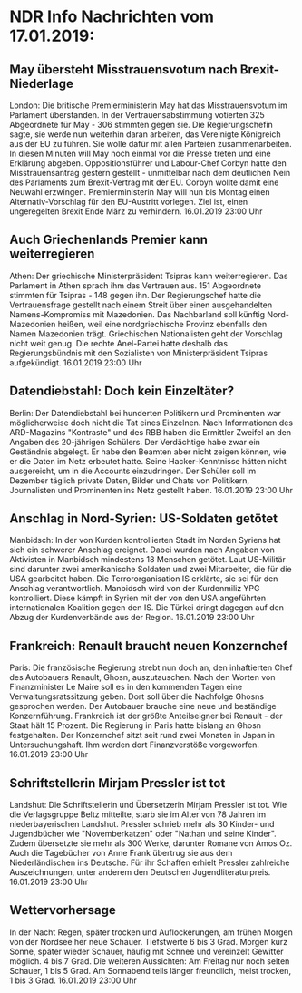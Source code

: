 # NDR Info Nachrichten vom 17.01.2019:


## May übersteht Misstrauensvotum nach Brexit-Niederlage
London:	Die britische Premierministerin May hat das Misstrauensvotum im Parlament überstanden. In der Vertrauensabstimmung votierten 325 Abgeordnete für May - 306 stimmten gegen sie. Die Regierungschefin sagte, sie werde nun weiterhin daran arbeiten, das Vereinigte Königreich aus der EU zu führen. Sie wolle dafür mit allen Parteien zusammenarbeiten. In diesen Minuten will May noch einmal vor die Presse treten und eine Erklärung abgeben. Oppositionsführer und Labour-Chef Corbyn hatte den Misstrauensantrag gestern gestellt - unmittelbar nach dem deutlichen Nein des Parlaments zum Brexit-Vertrag mit der EU. Corbyn wollte damit eine Neuwahl erzwingen. Premierministerin May will nun bis Montag einen Alternativ-Vorschlag für den EU-Austritt vorlegen. Ziel ist, einen ungeregelten Brexit Ende März zu verhindern. 16.01.2019 23:00 Uhr 

## Auch Griechenlands Premier kann weiterregieren
Athen:	Der griechische Ministerpräsident Tsipras kann weiterregieren. Das Parlament in Athen sprach ihm das Vertrauen aus. 151 Abgeordnete stimmten für Tsipras - 148 gegen ihn. Der Regierungschef hatte die Vertrauensfrage gestellt nach einem Streit über einen ausgehandelten Namens-Kompromiss mit Mazedonien. Das Nachbarland soll künftig Nord-Mazedonien heißen, weil eine nordgriechische Provinz ebenfalls den Namen Mazedonien trägt. Griechischen Nationalisten geht der Vorschlag nicht weit genug. Die rechte Anel-Partei hatte deshalb das Regierungsbündnis mit den Sozialisten von Ministerpräsident Tsipras aufgekündigt. 16.01.2019 23:00 Uhr 

## Datendiebstahl: Doch kein Einzeltäter?
Berlin: Der Datendiebstahl bei hunderten Politikern und Prominenten war möglicherweise doch nicht die Tat eines Einzelnen. Nach Informationen des ARD-Magazins "Kontraste" und des RBB haben die Ermittler Zweifel an den Angaben des 20-jährigen Schülers. Der Verdächtige habe zwar ein Geständnis abgelegt. Er habe den Beamten aber nicht zeigen können, wie er die Daten im Netz erbeutet hatte. Seine Hacker-Kenntnisse hätten nicht ausgereicht, um in die Accounts einzudringen. Der Schüler soll im Dezember täglich private Daten, Bilder und Chats von Politikern, Journalisten und Prominenten ins Netz gestellt haben. 16.01.2019 23:00 Uhr 

## Anschlag in Nord-Syrien: US-Soldaten getötet
Manbidsch:	In der von Kurden kontrollierten Stadt im Norden Syriens hat sich ein schwerer Anschlag ereignet. Dabei wurden nach Angaben von Aktivisten in Manbidsch mindestens 18 Menschen getötet. Laut US-Militär sind darunter zwei amerikanische Soldaten und zwei Mitarbeiter, die für die USA gearbeitet haben. Die Terrororganisation IS erklärte, sie sei für den Anschlag verantwortlich. Manbidsch wird von der Kurdenmiliz YPG kontrolliert. Diese kämpft in Syrien mit der von den USA angeführten internationalen Koalition gegen den IS. Die Türkei dringt dagegen auf den Abzug der Kurdenverbände aus der Region. 16.01.2019 23:00 Uhr 

## Frankreich: Renault braucht neuen Konzernchef
Paris: Die französische Regierung strebt nun doch an, den inhaftierten Chef des Autobauers Renault, Ghosn, auszutauschen. Nach den Worten von Finanzminister Le Maire soll es in den kommenden Tagen eine Verwaltungsratssitzung geben. Dort soll über die Nachfolge Ghosns gesprochen werden. Der Autobauer brauche eine neue und beständige Konzernführung. Frankreich ist der größte Anteilseigner bei Renault - der Staat hält 15 Prozent. Die Regierung in Paris hatte bislang an Ghosn festgehalten. Der Konzernchef sitzt seit rund zwei Monaten in Japan in Untersuchungshaft. Ihm werden dort Finanzverstöße vorgeworfen. 16.01.2019 23:00 Uhr 

## Schriftstellerin Mirjam Pressler ist tot
Landshut: Die Schriftstellerin und Übersetzerin Mirjam Pressler ist tot. Wie die Verlagsgruppe Beltz mitteilte, starb sie im Alter von 78 Jahren im niederbayerischen Landshut. Pressler schrieb mehr als 30 Kinder- und Jugendbücher wie "Novemberkatzen" oder "Nathan und seine Kinder". Zudem übersetzte sie mehr als 300 Werke, darunter Romane von Amos Oz. Auch die Tagebücher von Anne Frank übertrug sie aus dem Niederländischen ins Deutsche. Für ihr Schaffen erhielt Pressler zahlreiche Auszeichnungen, unter anderem den Deutschen Jugendliteraturpreis. 16.01.2019 23:00 Uhr 

## Wettervorhersage
In der Nacht Regen, später trocken und Auflockerungen, am frühen Morgen von der Nordsee her neue Schauer. Tiefstwerte 6 bis 3 Grad. Morgen kurz Sonne, später wieder Schauer, häufig mit Schnee und vereinzelt Gewitter möglich. 4 bis 7 Grad. Die weiteren Aussichten: Am Freitag nur noch selten Schauer, 1 bis 5 Grad. Am Sonnabend teils länger freundlich, meist trocken, 1 bis 3 Grad. 16.01.2019 23:00 Uhr 

